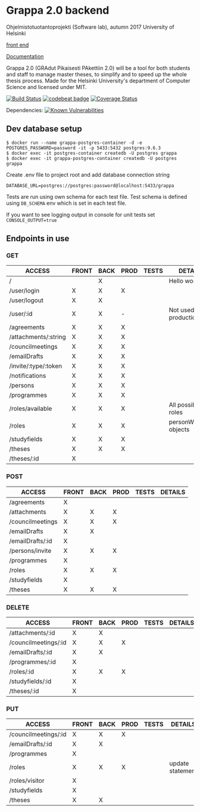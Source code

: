# Grappa 2.0 backend

Ohjelmistotuotantoprojekti (Software lab), autumn 2017
University of Helsinki

[front end](https://github.com/UniversityOfHelsinkiCS/front-grappa2)

[Documentation](https://drive.google.com/drive/folders/0B5AboURQNTdya2xJcC0zVmVDM1E)

Grappa 2.0 (GRAdut Pikaisesti PAkettiin 2.0) will be a tool for both students and staff to manage master theses, to simplify and to speed up the whole thesis process. Made for the Helsinki University's department of Computer Science and licensed under MIT.

[![Build Status](https://travis-ci.org/UniversityOfHelsinkiCS/back-grappa2.svg?branch=master)](https://travis-ci.org/UniversityOfHelsinkiCS/back-grappa2)
[![codebeat badge](https://codebeat.co/badges/92abe60c-5b7d-4bf4-9465-f78099108342)](https://codebeat.co/projects/github-com-universityofhelsinkics-back-grappa2-master)
[![Coverage Status](https://coveralls.io/repos/github/UniversityOfHelsinkiCS/back-grappa2/badge.svg?branch=master)](https://coveralls.io/github/UniversityOfHelsinkiCS/back-grappa2?branch=master)

Dependencies: [![Known Vulnerabilities](https://snyk.io/test/github/UniversityOfHelsinkiCS/back-grappa2/badge.svg)](https://snyk.io/test/github/UniversityOfHelsinkiCS/back-grappa2)

## Dev database setup

```
$ docker run --name grappa-postgres-container -d -e POSTGRES_PASSWORD=password -it -p 5433:5432 postgres:9.6.3
$ docker exec -it postgres-container createdb -U postgres grappa
$ docker exec -it grappa-postgres-container createdb -U postgres grappa
```

Create .env file to project root and add database connection string
```
DATABASE_URL=postgres://postgres:password@localhost:5433/grappa
```

Tests are run using own schema for each test file. Test schema is defined using
`DB_SCHEMA` env which is set in each test file.

If you want to see logging output in console for unit tests set `CONSOLE_OUTPUT=true`

## Endpoints in use

### GET

| ACCESS               | FRONT | BACK | PROD | TESTS | DETAILS                |
|----------------------|-------|------|------|-------|------------------------|
| /                    |       | X    |      |       | Hello world            |
| /user/login          | X     | X    | X    |       |                        |
| /user/logout         | X     | X    |      |       |                        |
| /user/:id            | X     | X    | -    |       | Not used in production |
| /agreements          | X     | X    | X    |       |                        |
| /attachments/:string | X     | X    | X    |       |                        |
| /councilmeetings     | X     | X    | X    |       |                        |
| /emailDrafts         | X     | X    | X    |       |                        |
| /invite/:type/:token | X     | X    | X    |       |                        |
| /notifications       | X     | X    | X    |       |                        |
| /persons             | X     | X    | X    |       |                        |
| /programmes          | X     | X    | X    |       |                        |
| /roles/available     | X     | X    | X    |       | All possible roles     |
| /roles               | X     | X    | X    |       | personWithRole objects |
| /studyfields         | X     | X    | X    |       |                        |
| /theses              | X     | X    | X    |       |                        |
| /theses/:id          | X     |      |      |       |                        |

### POST

| ACCESS            | FRONT | BACK | PROD | TESTS | DETAILS |
|-------------------|-------|------|------|-------|---------|
| /agreements       | X     |      |      |       |         |
| /attachments      | X     | X    | X    |       |         |
| /councilmeetings  | X     | X    | X    |       |         |
| /emailDrafts      | X     | X    |      |       |         |
| /emailDrafts/:id  | X     |      |      |       |         |
| /persons/invite   | X     | X    | X    |       |         |
| /programmes       | X     |      |      |       |         |
| /roles            | X     | X    | X    |       |         |
| /studyfields      | X     |      |      |       |         |
| /theses           | X     | X    | X    |       |         |

### DELETE

| ACCESS               | FRONT | BACK | PROD | TESTS | DETAILS |
|----------------------|-------|------|------|-------|---------|
| /attachments/:id     | X     | X    |      |       |         |
| /councilmeetings/:id | X     | X    | X    |       |         |
| /emailDrafts/:id     | X     | X    |      |       |         |
| /programmes/:id      | X     |      |      |       |         |
| /roles/:id           | X     | X    | X    |       |         |
| /studyfields/:id     | X     |      |      |       |         |
| /theses/:id          | X     |      |      |       |         |


### PUT

| ACCESS               | FRONT | BACK | PROD | TESTS | DETAILS          |
|----------------------|-------|------|------|-------|------------------|
| /councilmeetings/:id | X     | X    | X    |       |                  |
| /emailDrafts/:id     | X     | X    |      |       |                  |
| /programmes          | X     |      |      |       |                  |
| /roles               | X     | X    | X    |       | update statement |
| /roles/visitor       | X     |      |      |       |                  |
| /studyfields         | X     |      |      |       |                  |
| /theses              | X     | X    |      |       |                  |
